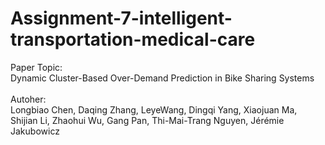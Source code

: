 # Assignment-7-intelligent-transportation-medical-care
Paper Topic:</br>
Dynamic Cluster-Based Over-Demand Prediction in Bike Sharing Systems</br>
</br>
Autoher:</br>
Longbiao Chen, Daqing Zhang, LeyeWang, Dingqi Yang, Xiaojuan Ma, Shijian Li, Zhaohui Wu, Gang Pan, Thi-Mai-Trang Nguyen, Jérémie Jakubowicz</br>
